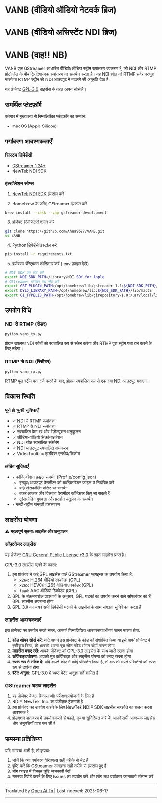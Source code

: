 # VANB (वीडियो ऑडियो नेटवर्क ब्रिज)
# VANB (वीडियो असिस्टेंट NDI ब्रिज)
# VANB (वाह!! NB)

VANB एक GStreamer आधारित वीडियो/ऑडियो स्ट्रीम रूपांतरण उपकरण है, जो NDI और RTMP प्रोटोकॉल के बीच द्वि-दिशात्मक रूपांतरण का समर्थन करता है। यह NDI स्रोत को RTMP सर्वर पर पुश करने या RTMP स्ट्रीम को NDI आउटपुट में बदलने की अनुमति देता है।

यह प्रोजेक्ट [GPL-3.0](https://www.gnu.org/licenses/gpl-3.0.html) लाइसेंस के तहत ओपन सोर्स है।

## समर्थित प्लेटफ़ॉर्म

वर्तमान में मुख्य रूप से निम्नलिखित प्लेटफ़ॉर्म का समर्थन:
- macOS (Apple Silicon)

## पर्यावरण आवश्यकताएँ

### सिस्टम डिपेंडेंसी
- [GStreamer 1.24+](https://gstreamer.freedesktop.org)
- [NewTek NDI SDK](https://www.ndi.tv/sdk/)

### इंस्टॉलेशन स्टेप्स
1. [NewTek NDI SDK](https://www.ndi.tv/sdk/) इंस्टॉल करें

2. Homebrew के जरिए GStreamer इंस्टॉल करें
```bash
brew install --cask --zap gstreamer-development
```

3. प्रोजेक्ट रिपॉजिटरी क्लोन करें
```bash
git clone https://github.com/Ahua9527/VANB.git
cd VANB
```

4. Python डिपेंडेंसी इंस्टॉल करें
```bash
pip install -r requirements.txt
```

5. पर्यावरण वेरिएबल्स कॉन्फ़िगर करें (.env फ़ाइल देखें)
```bash
# NDI SDK पथ सेट करें
export NDI_SDK_PATH=/Library/NDI SDK for Apple
# GStreamer प्लगइन पथ सेट करें
export GST_PLUGIN_PATH=/opt/homebrew/lib/gstreamer-1.0:${NDI_SDK_PATH}/lib/macOS
export DYLD_LIBRARY_PATH=/opt/homebrew/lib:${NDI_SDK_PATH}/lib/macOS
export GI_TYPELIB_PATH=/opt/homebrew/lib/girepository-1.0:/usr/local/lib/girepository-1.0
```

## उपयोग विधि

### NDI से RTMP (सेंडर)
```bash
python vanb_tx.py
```
प्रोग्राम उपलब्ध NDI स्रोतों को स्वचालित रूप से स्कैन करेगा और RTMP पुश स्ट्रीम पता दर्ज करने के लिए कहेगा।

### RTMP से NDI (रिसीवर)
```bash
python vanb_rx.py
```
RTMP पुल स्ट्रीम पता दर्ज करने के बाद, प्रोग्राम स्वचालित रूप से एक नया NDI आउटपुट बनाएगा।

## विकास स्थिति

### पूर्ण हो चुकी सुविधाएँ
- ✓ NDI से RTMP रूपांतरण
- ✓ RTMP से NDI रूपांतरण
- ✓ स्वचालित फ्रेम दर और रेज़ोल्यूशन अनुकूलन
- ✓ ऑडियो-वीडियो सिंक्रोनाइज़ेशन
- ✓ NDI स्रोत स्वचालित स्कैनिंग
- ✓ NDI आउटपुट स्वचालित नामकरण
- ✓ VideoToolbox हार्डवेयर एन्कोड/डिकोड

### लंबित सुविधाएँ
- ⨯ कॉन्फ़िगरेशन फ़ाइल समर्थन (Profile/config.json)
  - इनपुट/आउटपुट पैरामीटर को कॉन्फ़िगरेशन फ़ाइल से नियंत्रित करें
  - कई ट्रांसकोडिंग प्रीसेट का समर्थन
  - बफर आकार और विलंबता पैरामीटर कॉन्फ़िगर किए जा सकते हैं
  - ट्रांसकोडिंग गुणवत्ता और प्रदर्शन संतुलन का समर्थन
- ⨯ मल्टी-स्ट्रीम समवर्ती प्रसंस्करण

## लाइसेंस घोषणा

⚠️ **महत्वपूर्ण सूचना: लाइसेंस और अनुपालन**

### सॉफ़्टवेयर लाइसेंस

यह प्रोजेक्ट [GNU General Public License v3.0](https://www.gnu.org/licenses/gpl-3.0.html) के तहत लाइसेंस प्राप्त है।

GPL-3.0 लाइसेंस चुनने के कारण:
1. इस प्रोजेक्ट ने कई GPL लाइसेंस वाले GStreamer प्लगइन्स का उपयोग किया है:
   - `x264`: H.264 वीडियो एनकोडर (GPL)
   - `x265`: HEVC/H.265 वीडियो एनकोडर (GPL)
   - `faad`: AAC ऑडियो डिकोडर (GPL)
2. GPL के संक्रमणशील प्रावधानों के अनुसार, GPL घटकों का उपयोग करने वाले सॉफ़्टवेयर को भी GPL लाइसेंस अपनाना होगा
3. GPL-3.0 का चयन सभी डिपेंडेंसी घटकों के लाइसेंस के साथ संगतता सुनिश्चित करता है

### लाइसेंस आवश्यकताएँ

इस प्रोजेक्ट का उपयोग करते समय, आपको निम्नलिखित आवश्यकताओं का पालन करना होगा:
1. **कोड ओपन सोर्स करें**: यदि आपने इस प्रोजेक्ट के कोड को संशोधित किया या इसे अपने प्रोजेक्ट में एकीकृत किया, तो आपको अपना पूरा स्रोत कोड ओपन सोर्स करना होगा
2. **लाइसेंस बनाए रखें**: आपके प्रोजेक्ट को GPL-3.0 लाइसेंस के साथ जारी रखना होगा
3. **कॉपीराइट घोषणा**: आपको मूल कॉपीराइट और लाइसेंस घोषणा को बनाए रखना होगा
4. **स्पष्ट रूप से संकेत दें**: यदि आपने कोड में कोई परिवर्तन किया है, तो आपको अपने परिवर्तनों को स्पष्ट रूप से दर्शाना होगा
5. **पेटेंट अनुज्ञा**: GPL-3.0 में स्पष्ट पेटेंट अनुज्ञा शर्तें शामिल हैं

### GStreamer घटक लाइसेंस
1. यह प्रोजेक्ट केवल विकास और परीक्षण प्रयोजनों के लिए है
2. NDI® NewTek, Inc. का पंजीकृत ट्रेडमार्क है
3. इस प्रोजेक्ट का उपयोग करने के लिए NewTek NDI® SDK लाइसेंस समझौते का पालन करना आवश्यक है
4. प्रोडक्शन वातावरण में उपयोग करने से पहले, कृपया सुनिश्चित करें कि आपने सभी आवश्यक लाइसेंस और अनुमतियाँ प्राप्त कर ली हैं

## समस्या प्रतिक्रिया

यदि समस्या आती है, तो कृपया:
1. जांचें कि क्या पर्यावरण वेरिएबल्स सही तरीके से सेट हैं
2. पुष्टि करें कि GStreamer प्लगइन्स सही तरीके से इंस्टॉल हुए हैं
3. लॉग फ़ाइल में विस्तृत त्रुटि जानकारी देखें
4. समस्या रिपोर्ट करने के लिए Issues का उपयोग करें और लॉग तथा पर्यावरण जानकारी संलग्न करें

---

Tranlated By [Open Ai Tx](https://github.com/OpenAiTx/OpenAiTx) | Last indexed: 2025-06-17

---